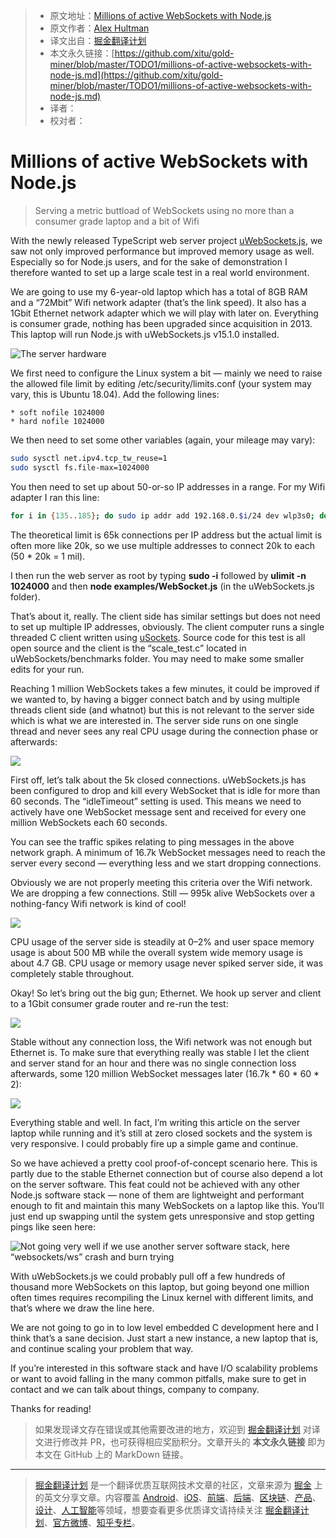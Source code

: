 > * 原文地址：[Millions of active WebSockets with Node.js](https://medium.com/@alexhultman/millions-of-active-websockets-with-node-js-7dc575746a01)
> * 原文作者：[Alex Hultman](https://medium.com/@alexhultman)
> * 译文出自：[掘金翻译计划](https://github.com/xitu/gold-miner)
> * 本文永久链接：[https://github.com/xitu/gold-miner/blob/master/TODO1/millions-of-active-websockets-with-node-js.md](https://github.com/xitu/gold-miner/blob/master/TODO1/millions-of-active-websockets-with-node-js.md)
> * 译者：
> * 校对者：

# Millions of active WebSockets with Node.js

> Serving a metric buttload of WebSockets using no more than a consumer grade laptop and a bit of Wifi

With the newly released TypeScript web server project [uWebSockets.js](https://github.com/uNetworking/uWebSockets.js), we saw not only improved performance but improved memory usage as well. Especially so for Node.js users, and for the sake of demonstration I therefore wanted to set up a large scale test in a real world environment.

We are going to use my 6-year-old laptop which has a total of 8GB RAM and a “72Mbit” Wifi network adapter (that’s the link speed). It also has a 1Gbit Ethernet network adapter which we will play with later on. Everything is consumer grade, nothing has been upgraded since acquisition in 2013. This laptop will run Node.js with uWebSockets.js v15.1.0 installed.

![The server hardware](https://cdn-images-1.medium.com/max/2000/1*rXwVs5rZXES07sHY29xrKw.jpeg)

We first need to configure the Linux system a bit — mainly we need to raise the allowed file limit by editing /etc/security/limits.conf (your system may vary, this is Ubuntu 18.04). Add the following lines:

```
* soft nofile 1024000
* hard nofile 1024000
```

We then need to set some other variables (again, your mileage may vary):

```bash
sudo sysctl net.ipv4.tcp_tw_reuse=1
sudo sysctl fs.file-max=1024000
```

You then need to set up about 50-or-so IP addresses in a range. For my Wifi adapter I ran this line:

```bash
for i in {135..185}; do sudo ip addr add 192.168.0.$i/24 dev wlp3s0; done
```

The theoretical limit is 65k connections per IP address but the actual limit is often more like 20k, so we use multiple addresses to connect 20k to each (50 * 20k = 1 mil).

I then run the web server as root by typing **sudo -i** followed by **ulimit -n 1024000** and then **node examples/WebSocket.js** (in the uWebSockets.js folder).

That’s about it, really. The client side has similar settings but does not need to set up multiple IP addresses, obviously. The client computer runs a single threaded C client written using [uSockets](https://github.com/uNetworking/uSockets). Source code for this test is all open source and the client is the “scale_test.c” located in uWebSockets/benchmarks folder. You may need to make some smaller edits for your run.

Reaching 1 million WebSockets takes a few minutes, it could be improved if we wanted to, by having a bigger connect batch and by using multiple threads client side (and whatnot) but this is not relevant to the server side which is what we are interested in. The server side runs on one single thread and never sees any real CPU usage during the connection phase or afterwards:

![](https://cdn-images-1.medium.com/max/3840/1*-gdCkfDWjOxShtjPP8H8ng.png)

First off, let’s talk about the 5k closed connections. uWebSockets.js has been configured to drop and kill every WebSocket that is idle for more than 60 seconds. The “idleTimeout” setting is used. This means we need to actively have one WebSocket message sent and received for every one million WebSockets each 60 seconds.

You can see the traffic spikes relating to ping messages in the above network graph. A minimum of 16.7k WebSocket messages need to reach the server every second — everything less and we start dropping connections.

Obviously we are not properly meeting this criteria over the Wifi network. We are dropping a few connections. Still — 995k alive WebSockets over a nothing-fancy Wifi network is kind of cool!

![](https://cdn-images-1.medium.com/max/3840/1*Os3oBCZSt_nHOLrORmHp9g.png)

CPU usage of the server side is steadily at 0–2% and user space memory usage is about 500 MB while the overall system wide memory usage is about 4.7 GB. CPU usage or memory usage never spiked server side, it was completely stable throughout.

Okay! So let’s bring out the big gun; Ethernet. We hook up server and client to a 1Gbit consumer grade router and re-run the test:

![](https://cdn-images-1.medium.com/max/3840/1*1v2fewfRAR21nryDIj_I6w.png)

Stable without any connection loss, the Wifi network was not enough but Ethernet is. To make sure that everything really was stable I let the client and server stand for an hour and there was no single connection loss afterwards, some 120 million WebSocket messages later (16.7k * 60 * 60 * 2):

![](https://cdn-images-1.medium.com/max/3840/1*jp2Nm_t67771fNdo4eeRYQ.png)

Everything stable and well. In fact, I’m writing this article on the server laptop while running and it’s still at zero closed sockets and the system is very responsive. I could probably fire up a simple game and continue.

So we have achieved a pretty cool proof-of-concept scenario here. This is partly due to the stable Ethernet connection but of course also depend a lot on the server software. This feat could not be achieved with any other Node.js software stack — none of them are lightweight and performant enough to fit and maintain this many WebSockets on a laptop like this. You’ll just end up swapping until the system gets unresponsive and stop getting pings like seen here:

![Not going very well if we use another server software stack, here “websockets/ws” crash and burn trying](https://cdn-images-1.medium.com/max/3840/1*wXez3KLeKPCEhodP5UvcGQ.png)

With uWebSockets.js we could probably pull off a few hundreds of thousand more WebSockets on this laptop, but going beyond one million often times requires recompiling the Linux kernel with different limits, and that’s where we draw the line here.

We are not going to go in to low level embedded C development here and I think that’s a sane decision. Just start a new instance, a new laptop that is, and continue scaling your problem that way.

If you’re interested in this software stack and have I/O scalability problems or want to avoid falling in the many common pitfalls, make sure to get in contact and we can talk about things, company to company.

Thanks for reading!

> 如果发现译文存在错误或其他需要改进的地方，欢迎到 [掘金翻译计划](https://github.com/xitu/gold-miner) 对译文进行修改并 PR，也可获得相应奖励积分。文章开头的 **本文永久链接** 即为本文在 GitHub 上的 MarkDown 链接。

---

> [掘金翻译计划](https://github.com/xitu/gold-miner) 是一个翻译优质互联网技术文章的社区，文章来源为 [掘金](https://juejin.im) 上的英文分享文章。内容覆盖 [Android](https://github.com/xitu/gold-miner#android)、[iOS](https://github.com/xitu/gold-miner#ios)、[前端](https://github.com/xitu/gold-miner#前端)、[后端](https://github.com/xitu/gold-miner#后端)、[区块链](https://github.com/xitu/gold-miner#区块链)、[产品](https://github.com/xitu/gold-miner#产品)、[设计](https://github.com/xitu/gold-miner#设计)、[人工智能](https://github.com/xitu/gold-miner#人工智能)等领域，想要查看更多优质译文请持续关注 [掘金翻译计划](https://github.com/xitu/gold-miner)、[官方微博](http://weibo.com/juejinfanyi)、[知乎专栏](https://zhuanlan.zhihu.com/juejinfanyi)。
